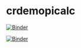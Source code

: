 # crdemopicalc
[![Binder](https://mybinder.org/badge_logo.svg)](https://mybinder.org/v2/gh/linans1/crdemopicalc/main?urlpath=%2Fdoc%2Ftree%2Fdarts.ipynb.txt)

[![Binder](https://mybinder.org/badge_logo.svg)](https://mybinder.org/v2/gh/linans1/crdemopicalc/HEAD)

